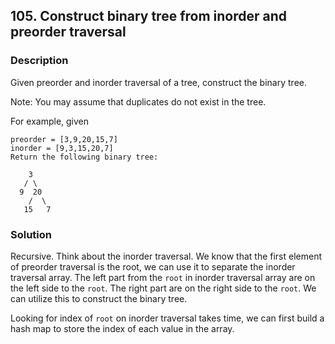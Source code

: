 ## 105. Construct binary tree from inorder and preorder traversal
### Description
Given preorder and inorder traversal of a tree, construct the binary tree.

Note:
You may assume that duplicates do not exist in the tree.

For example, given

```
preorder = [3,9,20,15,7]
inorder = [9,3,15,20,7]
Return the following binary tree:

    3
   / \
  9  20
    /  \
   15   7
```

### Solution
Recursive. Think about the inorder traversal. We know that the first element of preorder traversal is the root, we can use it to separate the inorder traversal array. The left part from the `root` in inorder traversal array are on the left side to the `root`. The right part are on the right side to the `root`. We can utilize this to construct the binary tree.

Looking for index of `root` on inorder traversal takes time, we can first build a hash map to store the index of each value in the array.
